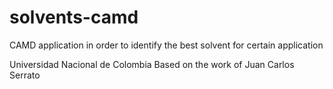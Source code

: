 # solvents-camd
CAMD application in order to identify the best solvent for certain application

Universidad Nacional de Colombia
Based on the work of Juan Carlos Serrato
